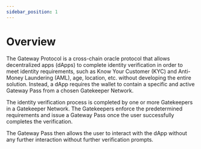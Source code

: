 ```yaml
---
sidebar_position: 1
---
```


# Overview

The Gateway Protocol is a cross-chain oracle protocol that allows decentralized apps (dApps) to complete identity verification in order to meet identity requirements, such as Know Your Customer (KYC) and Anti-Money Laundering (AML), age, location, etc. without developing the entire solution. Instead, a dApp requires the wallet to contain a specific and active Gateway Pass from a chosen Gatekeeper Network.

The identity verification process is completed by one or more Gatekeepers in a Gatekeeper Network. The Gatekeepers enforce the predetermined requirements and issue a Gateway Pass once the user successfully completes the verification.

The Gateway Pass then allows the user to interact with the dApp without any further interaction without further verification prompts.
